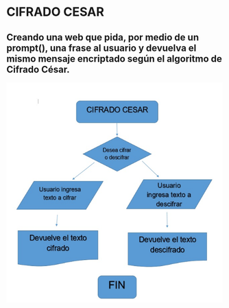 # CIFRADO CESAR

## Creando una web que pida, por medio de un prompt(), una frase al usuario y devuelva el mismo mensaje encriptado según el algoritmo de Cifrado César.
![recursos](assets/docs/diagrama.jpg)